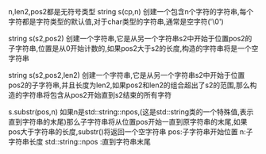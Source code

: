 n,len2,pos2都是无符号类型
string s(cp,n)
创建一个包含n个字符的字符串,每个字符都是字符类型的默认值,对于char类型的字符串,通常是空字符('\0')

string s(s2,pos2)
创建一个字符串,它是从另一个字符串s2中开始于位置pos2的子字符串,位置是从0开始计数的,如果pos2大于s2的长度,构造的字符串将是一个空字符串

string s(s2,pos2,len2)
创建一个字符串,它是从另一个字符串s2中开始于位置pos2的子字符串,并且长度为len2,如果pos2和len2的组合超出了s2的范围,那么构造的字符串将包含从pos2开始直到s2结束的所有字符

s.substr(pos,n)
如果n是std::string::npos,(这是std::string类的一个特殊值,表示直到字符串的末尾)那么子字符串将从位置pos开始一直到原字符串的末尾,如果pos大于字符串的长度,substr()将返回一个空字符串
pos:子字符串开始位置
n:子字符串长度
std::string::npos :直到字符串末尾

